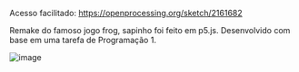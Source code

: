 Acesso facilitado: https://openprocessing.org/sketch/2161682

Remake do famoso jogo frog, sapinho foi feito em p5.js.
Desenvolvido com base em uma tarefa de Programação 1.

![image](https://github.com/DaviCalo/PID/assets/147265692/37cdfb37-555d-41a0-8e0b-52888ea5b382)
